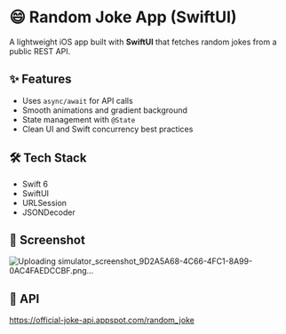 # 😄 Random Joke App (SwiftUI)

A lightweight iOS app built with **SwiftUI** that fetches random jokes from a public REST API.

## ✨ Features
- Uses `async/await` for API calls
- Smooth animations and gradient background
- State management with `@State`
- Clean UI and Swift concurrency best practices

## 🛠️ Tech Stack
- Swift 6
- SwiftUI
- URLSession
- JSONDecoder

## 📸 Screenshot
![Uploading simulator_screenshot_9D2A5A68-4C66-4FC1-8A99-0AC4FAEDCCBF.png…]()


## 🔗 API
https://official-joke-api.appspot.com/random_joke
